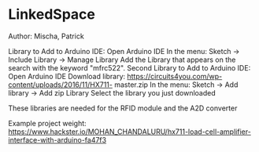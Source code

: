 # LinkedSpace

Author: Mischa, Patrick

Library to Add to Arduino IDE:
	Open Arduino IDE
	In the menu: Sketch -> Include Library -> Manage Library 
	Add the Library that appears on the search with the keyword "mfrc522". 
Second Library to Add to Arduino IDE:
	Open Arduino IDE
	Download library: https://circuits4you.com/wp-content/uploads/2016/11/HX711-	master.zip
	In the menu: Sketch -> Add library -> Add zip Library
	Select the library you just downloaded

These libraries are needed for the RFID module and the A2D converter

Example project weight: https://www.hackster.io/MOHAN_CHANDALURU/hx711-load-cell-amplifier-interface-with-arduino-fa47f3
